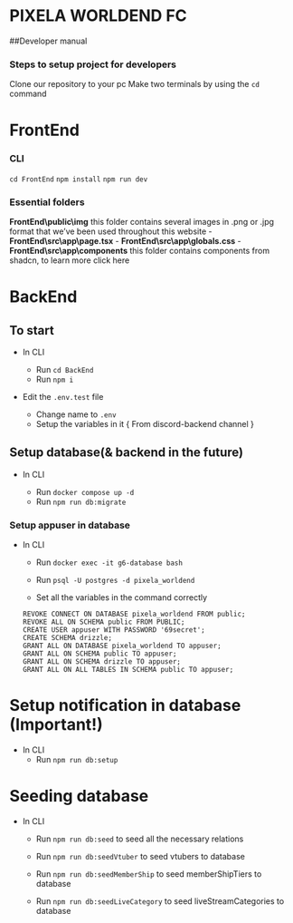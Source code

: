 # PIXELA WORLDEND FC

##Developer manual

### Steps to setup project for developers
Clone our repository to your pc
Make two terminals by using the `cd` command



# FrontEnd
### CLI
`cd FrontEnd`
`npm install`
`npm run dev`

### Essential folders

**FrontEnd\public\img** this folder contains several images in .png or .jpg format that we’ve been used throughout this website
      -	**FrontEnd\src\app\page.tsx** 
      -     **FrontEnd\src\app\globals.css** 
      -	**FrontEnd\src\app\components** this folder contains components from shadcn, to learn more click here

# BackEnd
## To start

- In CLI
  - Run `cd BackEnd`
  - Run `npm i`

- Edit the `.env.test` file

  - Change name to `.env`
  - Setup the variables in it { From discord-backend channel }

## Setup database(& backend in the future)

- In CLI

  - Run `docker compose up -d`
  - Run `npm run db:migrate`

### Setup appuser in database

- In CLI

  - Run `docker exec -it g6-database bash`
  - Run `psql -U postgres -d pixela_worldend`

  - Set all the variables in the command correctly

  ```
  REVOKE CONNECT ON DATABASE pixela_worldend FROM public;
  REVOKE ALL ON SCHEMA public FROM PUBLIC;
  CREATE USER appuser WITH PASSWORD '69secret';
  CREATE SCHEMA drizzle;
  GRANT ALL ON DATABASE pixela_worldend TO appuser;
  GRANT ALL ON SCHEMA public TO appuser;
  GRANT ALL ON SCHEMA drizzle TO appuser;
  GRANT ALL ON ALL TABLES IN SCHEMA public TO appuser;
  ```

# Setup notification in database (Important!)

- In CLI
  - Run `npm run db:setup`

# Seeding database

- In CLI

  - Run `npm run db:seed` to seed all the necessary relations

  - Run `npm run db:seedVtuber` to seed vtubers to database
  - Run `npm run db:seedMemberShip` to seed memberShipTiers to database
  - Run `npm run db:seedLiveCategory` to seed liveStreamCategories to database

